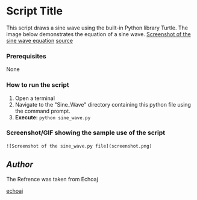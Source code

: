 # Script Title
This script draws a sine wave using the built-in Python library Turtle.
The image below demonstrates the equation of a sine wave.
[Screenshot of the sine wave equation](equation.png)
  [source](https://www.mathsisfun.com/algebra/amplitude-period-frequency-phase-shift.html)

### Prerequisites
None

### How to run the script
1) Open a terminal
2) Navigate to the "Sine_Wave" directory containing this python file using the command prompt.
3) **Execute:** `python sine_wave.py`

### Screenshot/GIF showing the sample use of the script

    ![Screenshot of the sine_wave.py file](screenshot.png)


## *Author*
The Refrence was taken from Echoaj
                
[echoaj](https://github.com/echoaj)

